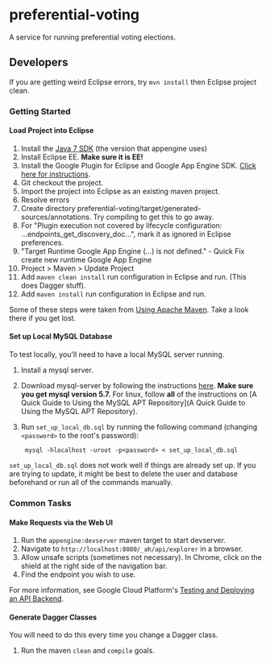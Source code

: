 # preferential-voting
A service for running preferential voting elections.

## Developers

If you are getting weird Eclipse errors, try `mvn install` then Eclipse project clean.

### Getting Started

#### Load Project into Eclipse

1. Install the [Java 7 SDK][java7] (the version that appengine uses)
1. Install Eclipse EE. **Make sure it is EE!**
1. Install the Google Plugin for Eclipse and Google App Engine SDK. [Click here for instructions][GooglePlugin].
1. Git checkout the project.
1. Import the project into Eclipse as an existing maven project.
1. Resolve errors
  1. Create directory preferential-voting/target/generated-sources/annotations. Try compiling to get this to go away.
  1. For "Plugin execution not covered by lifecycle configuration: ...endpoints_get_discovery_doc...", mark it as ignored in Eclipse preferences.
  1. "Target Runtime Google App Engine (...) is not defined." - Quick Fix create new runtime Google App Engine 
1. Project > Maven > Update Project
1. Add `maven clean install` run configuration in Eclipse and run. (This does Dagger stuff).
1. Add `maven install` run configuration in Eclipse and run.

Some of these steps were taken from [Using Apache Maven](https://cloud.google.com/appengine/docs/java/tools/maven). Take a look there if you get lost.

#### Set up Local MySQL Database

To test locally, you'll need to have a local MySQL server running.

1. Install a mysql server.
  1. Download mysql-server by following the instructions [here][mysql-installer]. **Make sure you get mysql version 5.7.** For linux, follow **all** of the instructions on [A Quick Guide to Using the MySQL APT Repository](A Quick Guide to Using the MySQL APT Repository).
1. Run `set_up_local_db.sql` by running the following command (changing `<password>` to the root's password):

        mysql -hlocalhost -uroot -p<password> < set_up_local_db.sql
`set_up_local_db.sql` does not work well if things are already set up. If you are trying to update, it might be best to delete the user and database beforehand or run all of the commands manually.

### Common Tasks

#### Make Requests via the Web UI

1. Run the `appengine:devserver` maven target to start devserver.
1. Navigate to `http://localhost:8080/_ah/api/explorer` in a browser.
1. Allow unsafe scripts (sometimes not necessary). In Chrome, click on the shield at the right side of the navigation bar.
1. Find the endpoint you wish to use.

For more information, see Google Cloud Platform's [Testing and Deploying an API Backend](https://cloud.google.com/appengine/docs/java/endpoints/test_deploy).

#### Generate Dagger Classes

You will need to do this every time you change a Dagger class.

1. Run the maven `clean` and `compile` goals.

[GooglePlugin]: https://developers.google.com/eclipse/docs/download
[java7]: http://www.oracle.com/technetwork/java/javase/downloads/jdk7-downloads-1880260.html
[mysql-installer]: http://dev.mysql.com/doc/refman/5.7/en/installing.html